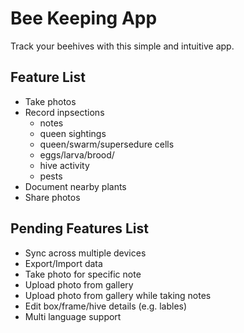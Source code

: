 # Bee Keeping App

Track your beehives with this simple and intuitive app.

## Feature List
- Take photos
- Record inpsections 
    - notes
    - queen sightings
    - queen/swarm/supersedure cells
    - eggs/larva/brood/
    - hive activity
    - pests
- Document nearby plants
- Share photos

## Pending Features List
- Sync across multiple devices
- Export/Import data
- Take photo for specific note
- Upload photo from gallery
- Upload photo from gallery while taking notes
- Edit box/frame/hive details (e.g. lables)
- Multi language support